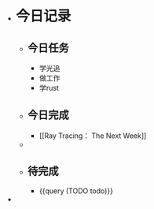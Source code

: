 - # 今日记录
	- ## 今日任务
		- 学光追
		- 做工作
		- 学rust
	- ##  今日完成
		- [[Ray Tracing： The Next Week]]
	-
	- ## 待完成
		- {{query (TODO todo)}}
-